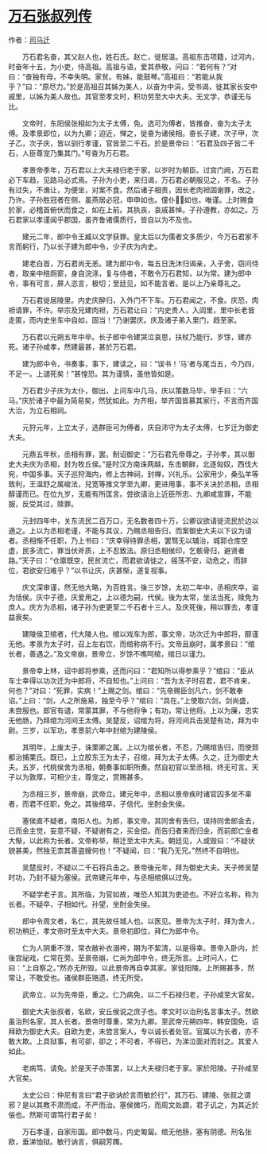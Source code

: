 # [万石张叔列传](http://so.gushiwen.org/guwen/bookv_190.aspx)

作者：[司马迁](http://so.gushiwen.org/author_608.aspx)

　　万石君名奋，其父赵人也，姓石氏。赵亡，徙居温。高祖东击项籍，过河内，时奋年十五，为小吏，侍高祖。高祖与语，爱其恭敬，问曰：“若何有？”对曰：“奋独有母，不幸失明。家贫。有姊，能鼓琴。”高祖曰：“若能从我乎？”曰：“原尽力。”於是高祖召其姊为美人，以奋为中涓，受书谒，徙其家长安中戚里，以姊为美人故也。其官至孝文时，积功劳至大中大夫。无文学，恭谨无与比。

　　文帝时，东阳侯张相如为太子太傅，免。选可为傅者，皆推奋，奋为太子太傅。及孝景即位，以为九卿；迫近，惮之，徙奋为诸侯相。奋长子建，次子甲，次子乙，次子庆，皆以驯行孝谨，官皆至二千石。於是景帝曰：“石君及四子皆二千石，人臣尊宠乃集其门。”号奋为万石君。

　　孝景帝季年，万石君以上大夫禄归老于家，以岁时为朝臣。过宫门阙，万石君必下车趋，见路马必式焉。子孙为小吏，来归谒，万石君必朝服见之，不名。子孙有过失，不谯让，为便坐，对案不食。然后诸子相责，因长老肉袒固谢罪，改之，乃许。子孙胜冠者在侧，虽燕居必冠，申申如也。僮仆如也，唯谨。上时赐食於家，必稽首俯伏而食之，如在上前。其执丧，哀戚甚悼。子孙遵教，亦如之。万石君家以孝谨闻乎郡国，虽齐鲁诸儒质行，皆自以为不及也。

　　建元二年，郎中令王臧以文学获罪。皇太后以为儒者文多质少，今万石君家不言而躬行，乃以长子建为郎中令，少子庆为内史。

　　建老白首，万石君尚无恙。建为郎中令，每五日洗沐归谒亲，入子舍，窃问侍者，取亲中稖厕窬，身自浣涤，复与侍者，不敢令万石君知，以为常。建为郎中令，事有可言，屏人恣言，极切；至廷见，如不能言者。是以上乃亲尊礼之。

　　万石君徙居陵里。内史庆醉归，入外门不下车。万石君闻之，不食。庆恐，肉袒请罪，不许。举宗及兄建肉袒，万石君让曰：“内史贵人，入闾里，里中长老皆走匿，而内史坐车中自如，固当！”乃谢罢庆。庆及诸子弟入里门，趋至家。

　　万石君以元朔五年中卒。长子郎中令建哭泣哀思，扶杖乃能行。岁馀，建亦死。诸子孙咸孝，然建最甚，甚於万石君。

　　建为郎中令，书奏事，事下，建读之，曰：“误书！‘马’者与尾当五，今乃四，不足一。上谴死矣！”甚惶恐。其为谨慎，虽他皆如是。

　　万石君少子庆为太仆，御出，上问车中几马，庆以策数马毕，举手曰：“六马。”庆於诸子中最为简易矣，然犹如此。为齐相，举齐国皆慕其家行，不言而齐国大治，为立石相祠。

　　元狩元年，上立太子，选群臣可为傅者，庆自沛守为太子太傅，七岁迁为御史大夫。

　　元鼎五年秋，丞相有罪，罢。制诏御史：“万石君先帝尊之，子孙孝，其以御史大夫庆为丞相，封为牧丘侯。”是时汉方南诛两越，东击朝鲜，北逐匈奴，西伐大宛，中国多事。天子巡狩海内，修上古神祠，封禅，兴礼乐。公家用少，桑弘羊等致利，王温舒之属峻法，兒宽等推文学至九卿，更进用事，事不关决於丞相，丞相醇谨而已。在位九岁，无能有所匡言。尝欲请治上近臣所忠、九卿咸宣罪，不能服，反受其过，赎罪。

　　元封四年中，关东流民二百万口，无名数者四十万，公卿议欲请徙流民於边以適之。上以为丞相老谨，不能与其议，乃赐丞相告归，而案御史大夫以下议为请者。丞相惭不任职，乃上书曰：“庆幸得待罪丞相，罢驽无以辅治，城郭仓库空虚，民多流亡，罪当伏斧质，上不忍致法。原归丞相侯印，乞骸骨归，避贤者路。”天子曰：“仓廪既空，民贫流亡，而君欲请徙之，摇荡不安，动危之，而辞位，君欲安归难乎？”以书让庆，庆甚惭，遂复视事。

　　庆文深审谨，然无他大略，为百姓言。後三岁馀，太初二年中，丞相庆卒，谥为恬侯。庆中子德，庆爱用之，上以德为嗣，代侯。後为太常，坐法当死，赎免为庶人。庆方为丞相，诸子孙为吏更至二千石者十三人。及庆死後，稍以罪去，孝谨益衰矣。

　　建陵侯卫绾者，代大陵人也。绾以戏车为郎，事文帝，功次迁为中郎将，醇谨无他。孝景为太子时，召上左右饮，而绾称病不行。文帝且崩时，属孝景曰：“绾长者，善遇之。”及文帝崩，景帝立，岁馀不噍呵绾，绾日以谨力。

　　景帝幸上林，诏中郎将参乘，还而问曰：“君知所以得参乘乎？”绾曰：“臣从车士幸得以功次迁为中郎将，不自知也。”上问曰：“吾为太子时召君，君不肯来，何也？”对曰：“死罪，实病！”上赐之剑。绾曰：“先帝赐臣剑凡六，剑不敢奉诏。”上曰：“剑，人之所施易，独至今乎？”绾曰：“具在。”上使取六剑，剑尚盛，未尝服也。郎官有谴，常蒙其罪，不与他将争；有功，常让他将。上以为廉，忠实无他肠，乃拜绾为河间王太傅。吴楚反，诏绾为将，将河间兵击吴楚有功，拜为中尉。三岁，以军功，孝景前六年中封绾为建陵侯。

　　其明年，上废太子，诛栗卿之属。上以为绾长者，不忍，乃赐绾告归，而使郅都治捕栗氏。既已，上立胶东王为太子，召绾，拜为太子太傅。久之，迁为御史大夫。五岁，代桃侯舍为丞相，朝奏事如职所奏。然自初官以至丞相，终无可言。天子以为敦厚，可相少主，尊宠之，赏赐甚多。

　　为丞相三岁，景帝崩，武帝立。建元年中，丞相以景帝疾时诸官囚多坐不辜者，而君不任职，免之。其後绾卒，子信代。坐酎金失侯。

　　塞侯直不疑者，南阳人也。为郎，事文帝。其同舍有告归，误持同舍郎金去，已而金主觉，妄意不疑，不疑谢有之，买金偿。而告归者来而归金，而前郎亡金者大惭，以此称为长者。文帝称举，稍迁至太中大夫。朝廷见，人或毁曰：“不疑状貌甚美，然独无柰其善盗嫂何也！”不疑闻，曰：“我乃无兄。”然终不自明也。

　　吴楚反时，不疑以二千石将兵击之。景帝後元年，拜为御史大夫。天子修吴楚时功，乃封不疑为塞侯。武帝建元年中，与丞相绾俱以过免。

　　不疑学老子言。其所临，为官如故，唯恐人知其为吏迹也。不好立名称，称为长者。不疑卒，子相如代。孙望，坐酎金失侯。

　　郎中令周文者，名仁，其先故任城人也。以医见。景帝为太子时，拜为舍人，积功稍迁，孝文帝时至太中大夫。景帝初即位，拜仁为郎中令。

　　仁为人阴重不泄，常衣敝补衣溺袴，期为不絜清，以是得幸。景帝入卧内，於後宫祕戏，仁常在旁。至景帝崩，仁尚为郎中令，终无所言。上时问人，仁曰：“上自察之。”然亦无所毁。以此景帝再自幸其家。家徙阳陵。上所赐甚多，然常让，不敢受也。诸侯群臣赂遗，终无所受。

　　武帝立，以为先帝臣，重之。仁乃病免，以二千石禄归老，子孙咸至大官矣。

　　御史大夫张叔者，名欧，安丘侯说之庶子也。孝文时以治刑名言事太子。然欧虽治刑名家，其人长者。景帝时尊重，常为九卿。至武帝元朔四年，韩安国免，诏拜欧为御史大夫。自欧为吏，未尝言案人，专以诚长者处官。官属以为长者，亦不敢大欺。上具狱事，有可卻，卻之；不可者，不得已，为涕泣面对而封之。其爱人如此。

　　老病笃，请免。於是天子亦策罢，以上大夫禄归老于家。家於阳陵。子孙咸至大官矣。

　　太史公曰：仲尼有言曰“君子欲讷於言而敏於行”，其万石、建陵、张叔之谓邪？是以其教不肃而成，不严而治。塞侯微巧，而周文处讇，君子讥之，为其近於佞也。然斯可谓笃行君子矣！

　　万石孝谨，自家形国。郎中数马，内史匍匐。绾无他肠，塞有阴德。刑名张欧，垂涕恤狱。敏行讷言，俱嗣芳躅。

